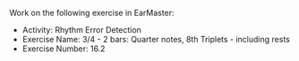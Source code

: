 Work on the following exercise in EarMaster:
- Activity: Rhythm Error Detection
- Exercise Name: 3/4 - 2 bars: Quarter notes, 8th Triplets - including rests
- Exercise Number: 16.2
